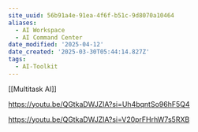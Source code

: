 ```yaml
---
site_uuid: 56b91a4e-91ea-4f6f-b51c-9d8070a10464
aliases:
  - AI Workspace
  - AI Command Center
date_modified: '2025-04-12'
date_created: '2025-03-30T05:44:14.827Z'
tags:
  - AI-Toolkit
---
```





























































[[Multitask AI]]

https://youtu.be/QGtkaDWJZlA?si=Uh4bqntSo96hF5Q4

https://youtu.be/QGtkaDWJZlA?si=V20prFHrhW7s5RXB